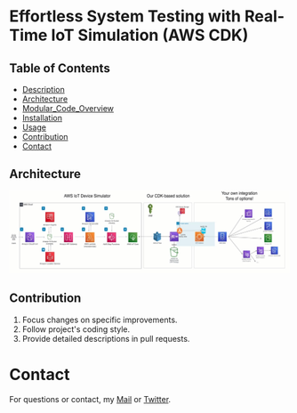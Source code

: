 # Effortless System Testing with Real-Time IoT Simulation (AWS CDK)
 
## Table of Contents  

- [Description](#description) 
- [Architecture](#architecture) 
- [Modular_Code_Overview](#modular_code_overview)
- [Installation](#installation)
- [Usage](#usage)  
- [Contribution](#contribution) 
- [Contact](#contact)


## Architecture

![diagram](https://github.com/diegovillatoromx/Real-Time-IoT-Simulation/blob/main/architecture.png)

## Contribution
  1. Focus changes on specific improvements.
  2. Follow project's coding style.
  3. Provide detailed descriptions in pull requests.
     
# Contact
For questions or contact, my [Mail](diegovillatormx@gmail.com) or [Twitter](https://twitter.com/diegovillatomx). 


  
